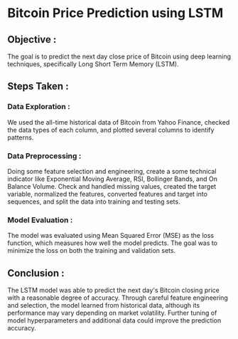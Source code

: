 # Bitcoin Price Prediction using LSTM

## Objective :

The goal is to predict the next day close price of Bitcoin using deep learning techniques, specifically Long Short Term Memory (LSTM).

## Steps Taken :

### Data Exploration :

We used the all-time historical data of Bitcoin from Yahoo Finance, checked the data types of each column, and plotted several columns to identify patterns.

### Data Preprocessing :

Doing some feature selection and engineering, create a some technical indicator like Exponential Moving Average, RSI, Bollinger Bands, and On Balance Volume. Check and handled missing values, created the target variable, normalized the features, converted features and target into sequences, and split the data into training and testing sets.

### Model Evaluation :

The model was evaluated using Mean Squared Error (MSE) as the loss function, which measures how well the model predicts. The goal was to minimize the loss on both the training and validation sets.

## Conclusion :

The LSTM model was able to predict the next day's Bitcoin closing price with a reasonable degree of accuracy. Through careful feature engineering and selection, the model learned from historical data, although its performance may vary depending on market volatility. Further tuning of model hyperparameters and additional data could improve the prediction accuracy.
